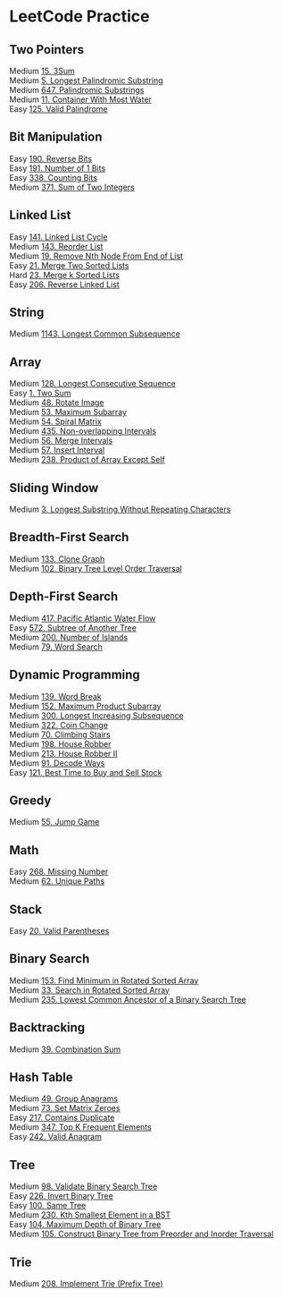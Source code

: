 # LeetCode Practice

## Two Pointers
  Medium [15. 3Sum](https://leetcode.com/problems/3sum/?envType=problem-list-v2&envId=oizxjoit)  
  Medium [5. Longest Palindromic Substring](https://leetcode.com/problems/longest-palindromic-substring/?envType=problem-list-v2&envId=oizxjoit)  
  Medium [647. Palindromic Substrings](https://leetcode.com/problems/palindromic-substrings/?envType=problem-list-v2&envId=oizxjoit)  
  Medium [11. Container With Most Water](https://leetcode.com/problems/container-with-most-water/?envType=problem-list-v2&envId=oizxjoit)  
  Easy [125. Valid Palindrome](https://leetcode.com/problems/valid-palindrome/?envType=problem-list-v2&envId=oizxjoit)  

## Bit Manipulation
  Easy [190. Reverse Bits](https://leetcode.com/problems/reverse-bits/description/?envType=problem-list-v2&envId=oizxjoit)  
  Easy [191. Number of 1 Bits](https://leetcode.com/problems/number-of-1-bits/?envType=problem-list-v2&envId=oizxjoit)  
  Easy [338. Counting Bits](https://leetcode.com/problems/counting-bits/?envType=problem-list-v2&envId=oizxjoit)  
  Medium [371. Sum of Two Integers](https://leetcode.com/problems/sum-of-two-integers/description/?envType=problem-list-v2&envId=oizxjoit)  

## Linked List
  Easy [141. Linked List Cycle](https://leetcode.com/problems/linked-list-cycle/?envType=problem-list-v2&envId=oizxjoit)  
  Medium [143. Reorder List](https://leetcode.com/problems/reorder-list/?envType=problem-list-v2&envId=oizxjoit)  
  Medium [19. Remove Nth Node From End of List](https://leetcode.com/problems/remove-nth-node-from-end-of-list/?envType=problem-list-v2&envId=oizxjoit)  
  Easy [21. Merge Two Sorted Lists](https://leetcode.com/problems/merge-two-sorted-lists/description/?envType=problem-list-v2&envId=oizxjoit)  
  Hard [23. Merge k Sorted Lists](https://leetcode.com/problems/merge-k-sorted-lists/description/?envType=problem-list-v2&envId=oizxjoit)  
  Easy [206. Reverse Linked List](https://leetcode.com/problems/reverse-linked-list/?envType=problem-list-v2&envId=oizxjoit)  

## String
  Medium [1143. Longest Common Subsequence](https://leetcode.com/problems/longest-common-subsequence/submissions/1189739132/?envType=problem-list-v2&envId=oizxjoit)  

## Array
  Medium [128. Longest Consecutive Sequence](https://leetcode.com/problems/longest-consecutive-sequence/description/?envType=problem-list-v2&envId=oizxjoit)  
  Easy [1. Two Sum](https://leetcode.com/problems/two-sum/description/?envType=problem-list-v2&envId=oizxjoit)  
  Medium [48. Rotate Image](https://leetcode.com/problems/rotate-image/description/?envType=problem-list-v2&envId=oizxjoit)  
  Medium [53. Maximum Subarray](https://leetcode.com/problems/maximum-subarray/description/?envType=problem-list-v2&envId=oizxjoit)  
  Medium [54. Spiral Matrix](https://leetcode.com/problems/spiral-matrix/description/?envType=problem-list-v2&envId=oizxjoit)  
  Medium [435. Non-overlapping Intervals](https://leetcode.com/problems/non-overlapping-intervals/description/?envType=problem-list-v2&envId=oizxjoit)  
  Medium [56. Merge Intervals](https://leetcode.com/problems/merge-intervals/description/?envType=problem-list-v2&envId=oizxjoit)  
  Medium [57. Insert Interval](https://leetcode.com/problems/insert-interval/description/?envType=problem-list-v2&envId=oizxjoit)  
  Medium [238. Product of Array Except Self](https://leetcode.com/problems/product-of-array-except-self/description/?envType=problem-list-v2&envId=oizxjoit)  

## Sliding Window
  Medium [3. Longest Substring Without Repeating Characters](https://leetcode.com/problems/longest-substring-without-repeating-characters/description/?envType=problem-list-v2&envId=oizxjoit)  

## Breadth-First Search
  Medium [133. Clone Graph](https://leetcode.com/problems/clone-graph/description/?envType=problem-list-v2&envId=oizxjoit)  
  Medium [102. Binary Tree Level Order Traversal](https://leetcode.com/problems/binary-tree-level-order-traversal/submissions/1036459804/?envType=problem-list-v2&envId=oizxjoit)

## Depth-First Search
  Medium [417. Pacific Atlantic Water Flow](https://leetcode.com/problems/pacific-atlantic-water-flow/?envType=problem-list-v2&envId=oizxjoit)  
  Easy [572. Subtree of Another Tree](https://leetcode.com/problems/subtree-of-another-tree/description/?envType=problem-list-v2&envId=oizxjoit)  
  Medium [200. Number of Islands](https://leetcode.com/problems/number-of-islands/description/?envType=problem-list-v2&envId=oizxjoit)  
  Medium [79. Word Search](https://leetcode.com/problems/word-search/description/?envType=problem-list-v2&envId=oizxjoit)  

## Dynamic Programming
  Medium [139. Word Break](https://leetcode.com/problems/word-break/description/?envType=problem-list-v2&envId=oizxjoit)  
  Medium [152. Maximum Product Subarray](https://leetcode.com/problems/maximum-product-subarray/description/?envType=problem-list-v2&envId=oizxjoit)  
  Medium [300. Longest Increasing Subsequence](https://leetcode.com/problems/longest-increasing-subsequence/description/?envType=problem-list-v2&envId=oizxjoit)  
  Medium [322. Coin Change](https://leetcode.com/problems/coin-change/description/?envType=problem-list-v2&envId=oizxjoit)  
  Medium [70. Climbing Stairs](https://leetcode.com/problems/climbing-stairs/description/?envType=problem-list-v2&envId=oizxjoit)  
  Medium [198. House Robber](https://leetcode.com/problems/house-robber/?envType=problem-list-v2&envId=oizxjoit)  
  Medium [213. House Robber II](https://leetcode.com/problems/house-robber-ii/description/?envType=problem-list-v2&envId=oizxjoit)  
  Medium [91. Decode Ways](https://leetcode.com/problems/decode-ways/submissions/1127815992/?envType=problem-list-v2&envId=oizxjoit)  
  Easy [121. Best Time to Buy and Sell Stock](https://leetcode.com/problems/best-time-to-buy-and-sell-stock/?envType=problem-list-v2&envId=oizxjoit)  

## Greedy
  Medium [55. Jump Game](https://leetcode.com/problems/jump-game/description/?envType=problem-list-v2&envId=oizxjoit)

## Math
  Easy [268. Missing Number](https://leetcode.com/problems/missing-number/description/?envType=problem-list-v2&envId=oizxjoit)  
  Medium [62. Unique Paths](https://leetcode.com/problems/unique-paths/description/?envType=problem-list-v2&envId=oizxjoit)  

## Stack
  Easy [20. Valid Parentheses](https://leetcode.com/problems/valid-parentheses/description/?envType=problem-list-v2&envId=oizxjoit)  

## Binary Search
  Medium [153. Find Minimum in Rotated Sorted Array](https://leetcode.com/problems/find-minimum-in-rotated-sorted-array/description/?envType=problem-list-v2&envId=oizxjoit)  
  Medium [33. Search in Rotated Sorted Array](https://leetcode.com/problems/search-in-rotated-sorted-array/description/?envType=problem-list-v2&envId=oizxjoit)  
  Medium [235. Lowest Common Ancestor of a Binary Search Tree](https://leetcode.com/problems/lowest-common-ancestor-of-a-binary-search-tree/?envType=problem-list-v2&envId=oizxjoit)  

## Backtracking
  Medium [39. Combination Sum](https://leetcode.com/problems/combination-sum/description/?envType=problem-list-v2&envId=oizxjoit)  

## Hash Table
  Medium [49. Group Anagrams](https://leetcode.com/problems/group-anagrams/description/?envType=problem-list-v2&envId=oizxjoit)  
  Medium [73. Set Matrix Zeroes](https://leetcode.com/problems/set-matrix-zeroes/description/?envType=problem-list-v2&envId=oizxjoit)  
  Easy [217. Contains Duplicate](https://leetcode.com/problems/contains-duplicate/submissions/1073054831/?envType=problem-list-v2&envId=oizxjoit)  
  Medium [347. Top K Frequent Elements](https://leetcode.com/problems/top-k-frequent-elements/description/?envType=problem-list-v2&envId=oizxjoit)  
  Easy [242. Valid Anagram](https://leetcode.com/problems/valid-anagram/?envType=problem-list-v2&envId=oizxjoit)  

## Tree
  Medium [98. Validate Binary Search Tree](https://leetcode.com/problems/validate-binary-search-tree/?envType=problem-list-v2&envId=oizxjoit)  
  Easy [226. Invert Binary Tree](https://leetcode.com/problems/invert-binary-tree/?envType=problem-list-v2&envId=oizxjoit)  
  Easy [100. Same Tree](https://leetcode.com/problems/same-tree/?envType=problem-list-v2&envId=oizxjoit)  
  Medium [230. Kth Smallest Element in a BST](https://leetcode.com/problems/kth-smallest-element-in-a-bst/description/?envType=problem-list-v2&envId=oizxjoit)  
  Easy [104. Maximum Depth of Binary Tree](https://leetcode.com/problems/maximum-depth-of-binary-tree/?envType=problem-list-v2&envId=oizxjoit)  
  Medium [105. Construct Binary Tree from Preorder and Inorder Traversal](https://leetcode.com/problems/construct-binary-tree-from-preorder-and-inorder-traversal/?envType=problem-list-v2&envId=oizxjoit)  

## Trie
  Medium [208. Implement Trie (Prefix Tree)](https://leetcode.com/problems/implement-trie-prefix-tree/description/?envType=problem-list-v2&envId=oizxjoit)  
